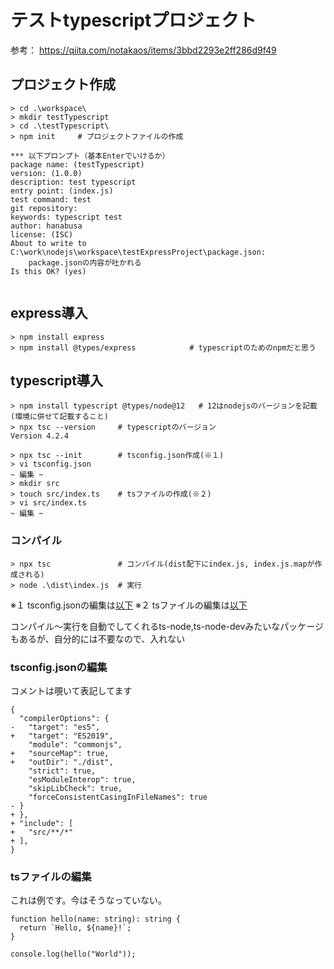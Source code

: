 # テストtypescriptプロジェクト

参考：
https://qiita.com/notakaos/items/3bbd2293e2ff286d9f49

## プロジェクト作成
```
> cd .\workspace\
> mkdir testTypescript
> cd .\testTypescript\
> npm init     # プロジェクトファイルの作成

*** 以下プロンプト（基本Enterでいけるか）
package name: (testTypescript)
version: (1.0.0)
description: test typescript
entry point: (index.js)
test command: test
git repository:
keywords: typescript test
author: hanabusa
license: (ISC)
About to write to C:\work\nodejs\workspace\testExpressProject\package.json:
    package.jsonの内容が吐かれる
Is this OK? (yes)


```

## express導入
```
> npm install express
> npm install @types/express            # typescriptのためのnpmだと思う
```

## typescript導入
```
> npm install typescript @types/node@12   # 12はnodejsのバージョンを記載(環境に併せて記載すること)
> npx tsc --version     # typescriptのバージョン
Version 4.2.4

> npx tsc --init        # tsconfig.json作成(※１)
> vi tsconfig.json
~ 編集 ~
> mkdir src
> touch src/index.ts    # tsファイルの作成(※２)
> vi src/index.ts
~ 編集 ~
```

### コンパイル
```
> npx tsc               # コンパイル(dist配下にindex.js, index.js.mapが作成される)
> node .\dist\index.js  # 実行
```

※１ tsconfig.jsonの編集は[以下](#tsconfig.jsonの編集)
※２ tsファイルの編集は[以下](#tsファイルの編集)

コンパイル～実行を自動でしてくれるts-node,ts-node-devみたいなパッケージもあるが、自分的には不要なので、入れない


### tsconfig.jsonの編集
コメントは覗いて表記してます
```
{
  "compilerOptions": {
-   "target": "es5",
+   "target": "ES2019",
    "module": "commonjs",
+   "sourceMap": true,
+   "outDir": "./dist",
    "strict": true,
    "esModuleInterop": true,
    "skipLibCheck": true,
    "forceConsistentCasingInFileNames": true
- }
+ },
+ "include": [
+   "src/**/*"
+ ],
}
```

### tsファイルの編集
これは例です。今はそうなっていない。
```
function hello(name: string): string {
  return `Hello, ${name}!`;
}

console.log(hello("World"));
```